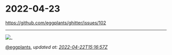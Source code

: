 # 2022-04-23

<https://github.com/eggplants/ghitter/issues/102>

---

![_](https://github.githubassets.com/images/mona-loading-default.gif)

[@eggplants](https://github.com/eggplants), *updated at: [2022-04-22T15:16:57Z](https://github.com/eggplants/ghitter/issues/102#issue-1212489209)*
